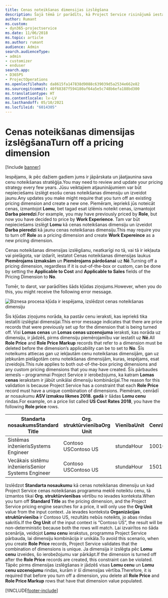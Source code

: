 ```yaml
---
title: Cenas noteikšanas dimensijas izslēgšana
description: Šajā tēmā ir parādīts, kā Project Service risinājumā iestatīt cenu noteikšanas dimensijas.
author: Rumant
ms.custom:
- dyn365-projectservice
ms.date: 11/06/2018
ms.topic: article
ms.author: rumant
audience: Admin
search.audienceType:
- admin
- customizer
- enduser
search.app:
- D365PS
- ProjectOperations
ms.openlocfilehash: da8615fa147838d9088c639039d5a2534e662e82
ms.sourcegitcommit: 40f68387f594180af64a5e5c748b6efa188bd300
ms.translationtype: HT
ms.contentlocale: lv-LV
ms.lasthandoff: 05/10/2021
ms.locfileid: "6014305"
---
```

# <a name="turn-off-a-pricing-dimension"></a><span data-ttu-id="6f7a4-103">Cenas noteikšanas dimensijas izslēgšana</span><span class="sxs-lookup"><span data-stu-id="6f7a4-103">Turn off a pricing dimension</span></span>

[!include [banner](../includes/psa-now-project-operations.md)]

<span data-ttu-id="6f7a4-104">Iespējams, ik pēc dažiem gadiem jums ir jāpārskata un jāatjaunina sava cenu noteikšanas stratēģija.</span><span class="sxs-lookup"><span data-stu-id="6f7a4-104">You may need to review and update your pricing strategy every few years.</span></span> <span data-ttu-id="6f7a4-105">Jūsu veiktajiem atjauninājumiem var būt nepieciešams izslēgt esošu cenas noteikšanas dimensiju un izveidot jaunu.</span><span class="sxs-lookup"><span data-stu-id="6f7a4-105">Any updates you make might require that you turn off an existing pricing dimension and create a new one.</span></span> <span data-ttu-id="6f7a4-106">Piemēram, iepriekš jūs noteicāt cenas, izmantojot **Lomu**, bet tagad esat izlēmis noteikt cenas, izmantojot **Darba pieredzi**.</span><span class="sxs-lookup"><span data-stu-id="6f7a4-106">For example, you may have previously priced by **Role**, but now you have decided to price by **Work Experience**.</span></span> <span data-ttu-id="6f7a4-107">Tam var būt nepieciešams izslēgt **Lomu** kā cenas noteikšanas dimensiju un izveidot **Darba pieredzi** kā jaunu cenas noteikšanas dimensiju.</span><span class="sxs-lookup"><span data-stu-id="6f7a4-107">This may require you to turn off **Role** as a pricing dimension and create **Work Expereince** as a new pricing dimension.</span></span> 

<span data-ttu-id="6f7a4-108">Cenas noteikšanas dimensijas izslēgšanu, neatkarīgi no tā, vai tā ir iekļauta vai pielāgota, var izdarīt, iestatot Cenas noteikšanas dimensijas laukus **Piemērojams izmaksām** un **Piemērojams pārdošanai** uz **Nē**.</span><span class="sxs-lookup"><span data-stu-id="6f7a4-108">Turning off a pricing dimension, regardless if it is out-of-the-box or custom, can be done by setting the **Applicable to Cost** and **Applicable to Sales** fields of the Pricing Dimension to **No**.</span></span>

<span data-ttu-id="6f7a4-109">Tomēr, to darot, var parādīties šāds kļūdas ziņojums.</span><span class="sxs-lookup"><span data-stu-id="6f7a4-109">However, when you do this, you might receive the following error message.</span></span>

![Biznesa procesa kļūda ir iespējama, izslēdzot cenas noteikšanas dimensiju](media/Business-Process-Error.png)


<span data-ttu-id="6f7a4-111">Šis kļūdas ziņojums norāda, ka pastāv cenu ieraksti, kas iepriekš tika iestatīti izslēgtai dimensijai.</span><span class="sxs-lookup"><span data-stu-id="6f7a4-111">This error message indicates that there are price records that were previously set up for the dimension that is being turned off.</span></span> <span data-ttu-id="6f7a4-112">Visi **Lomas cenas** un **Lomas cenas uzcenojuma** ieraksti, kas norāda uz dimensiju, ir jādzēš, pirms dimensiju piemērojamību var iestatīt uz **Nē**.</span><span class="sxs-lookup"><span data-stu-id="6f7a4-112">All **Role Price** and **Role Price Markup** records that refer to a dimension must be deleted before the dimension’s applicability can be to set to **No**.</span></span> <span data-ttu-id="6f7a4-113">Šīs noteikums attiecas gan uz iekļautām cenu noteikšanas dimensijām, gan uz jebkurām pielāgotām cenu noteikšanas dimensijām, kuras, iespējams, esat izveidojis.</span><span class="sxs-lookup"><span data-stu-id="6f7a4-113">This rule applies to both out-of-the-box pricing dimensions and any custom pricing dimensions that you may have created.</span></span> <span data-ttu-id="6f7a4-114">Šīs pārbaudes iemesls – programmai Project Service ir ierobežojums, ka katram **Lomas cenas** ierakstam ir jābūt unikālai dimensiju kombinācijai.</span><span class="sxs-lookup"><span data-stu-id="6f7a4-114">The reason for this validation is because Project Service has a constraint that each **Role Price** record must have a unique combination of dimensions.</span></span> <span data-ttu-id="6f7a4-115">Piemēram, cenrādī ar nosaukumu **ASV izmaksu likmes 2018. gadā** ir šādas **Lomu cenu** rindas.</span><span class="sxs-lookup"><span data-stu-id="6f7a4-115">For example, on a price list called **US Cost Rates 2018**, you have the following **Role price** rows.</span></span> 

| <span data-ttu-id="6f7a4-116">Standarta nosaukums</span><span class="sxs-lookup"><span data-stu-id="6f7a4-116">Standard Title</span></span>         | <span data-ttu-id="6f7a4-117">Org. struktūrvienība</span><span class="sxs-lookup"><span data-stu-id="6f7a4-117">Org Unit</span></span>    |<span data-ttu-id="6f7a4-118">Vienība</span><span class="sxs-lookup"><span data-stu-id="6f7a4-118">Unit</span></span>   |<span data-ttu-id="6f7a4-119">Cenrādis</span><span class="sxs-lookup"><span data-stu-id="6f7a4-119">Price</span></span>  |<span data-ttu-id="6f7a4-120">Valūta</span><span class="sxs-lookup"><span data-stu-id="6f7a4-120">Currency</span></span>  |
| -----------------------|-------------|-------|-------|----------|
| <span data-ttu-id="6f7a4-121">Sistēmas inženieris</span><span class="sxs-lookup"><span data-stu-id="6f7a4-121">Systems Engineer</span></span>|<span data-ttu-id="6f7a4-122">Contoso US</span><span class="sxs-lookup"><span data-stu-id="6f7a4-122">Contoso US</span></span>|<span data-ttu-id="6f7a4-123">stunda</span><span class="sxs-lookup"><span data-stu-id="6f7a4-123">Hour</span></span>| <span data-ttu-id="6f7a4-124">100</span><span class="sxs-lookup"><span data-stu-id="6f7a4-124">100</span></span>|<span data-ttu-id="6f7a4-125">USD</span><span class="sxs-lookup"><span data-stu-id="6f7a4-125">USD</span></span>|
| <span data-ttu-id="6f7a4-126">Vecākais sistēmu inženieris</span><span class="sxs-lookup"><span data-stu-id="6f7a4-126">Senior Systems Engineer</span></span>|<span data-ttu-id="6f7a4-127">Contoso US</span><span class="sxs-lookup"><span data-stu-id="6f7a4-127">Contoso US</span></span>|<span data-ttu-id="6f7a4-128">stunda</span><span class="sxs-lookup"><span data-stu-id="6f7a4-128">Hour</span></span>| <span data-ttu-id="6f7a4-129">150</span><span class="sxs-lookup"><span data-stu-id="6f7a4-129">150</span></span>| <span data-ttu-id="6f7a4-130">USD</span><span class="sxs-lookup"><span data-stu-id="6f7a4-130">USD</span></span>|


<span data-ttu-id="6f7a4-131">Izslēdzot **Standarta nosaukumu** kā cenas noteikšanas dimensiju un kad Project Service cenas noteikšanas programma meklē noteiktu cenu, tā izmantos tikai **Org. struktūrvienības** vērtību no ievades konteksta.</span><span class="sxs-lookup"><span data-stu-id="6f7a4-131">When you turn off **Standard Title** as the pricing dimension, and the Project Service pricing engine searches for a price, it will only use the **Org Unit** value from the input context.</span></span> <span data-ttu-id="6f7a4-132">Ja ievades konteksta **Organizācijas struktūrvienība** ir Contoso US, rezultāts nebūs noteikts, jo abas rindas sakritīs.</span><span class="sxs-lookup"><span data-stu-id="6f7a4-132">If the **Org Unit** of the input context is “Contoso US”, the result will be non-deterministic because both the rows will match.</span></span> <span data-ttu-id="6f7a4-133">Lai izvairītos no šāda scenārija, veidojot **Lomu cenu** ierakstus, programma Project Service pārbauda, lai dimensiju kombinācija ir unikāla.</span><span class="sxs-lookup"><span data-stu-id="6f7a4-133">To avoid this scenario, when you create **Role Price** records, Project Service validates that the combination of dimensions is unique.</span></span> <span data-ttu-id="6f7a4-134">Ja dimensija ir izslēgta pēc **Lomu cenu** izveides, šo ierobežojumu var pārkāpt.</span><span class="sxs-lookup"><span data-stu-id="6f7a4-134">If the dimension is turned off after the **Role Price** records are created, this constraint can be violated.</span></span> <span data-ttu-id="6f7a4-135">Tāpēc pirms dimensijas izslēgšanas ir jādzēš visas **Lomu cenu** un **Lomu cenu uzcenojumu** rindas, kurām ir šī dimensijas vērtība.</span><span class="sxs-lookup"><span data-stu-id="6f7a4-135">Therefore, it is required that before you turn off a dimension, you delete all **Role Price** and **Role Price Markup** rows that have that dimension value populated.</span></span>



[!INCLUDE[footer-include](../includes/footer-banner.md)]